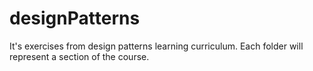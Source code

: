 # designPatterns
It's exercises from design patterns learning curriculum. 
Each folder will represent a section of the course.
